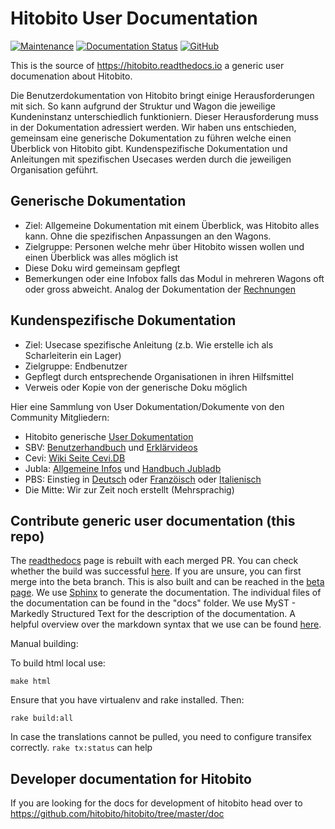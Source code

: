 # Hitobito User Documentation

[![Maintenance](https://img.shields.io/badge/Maintained%3F-yes-green.svg)](https://GitHub.com/hitobito/user_documentation/graphs/commit-activity)
[![Documentation Status](https://readthedocs.org/projects/hitobito/badge/?version=latest)](https://hitobito.readthedocs.io/de/latest/?badge=latest)
[![GitHub](https://img.shields.io/github/license/hitobito/user_documentation)](https://github.com/hitobito/user_documentation/blob/master/LICENSE)

This is the source of https://hitobito.readthedocs.io a generic user documenation about Hitobito.

Die Benutzerdokumentation von Hitobito bringt einige Herausforderungen mit sich. So kann aufgrund der Struktur und Wagon die jeweilige Kundeninstanz unterschiedlich funktioniern. Dieser Herausforderung muss in der Dokumentation adressiert werden. Wir haben uns entschieden, gemeinsam eine generische Dokumentation zu führen welche einen Überblick von Hitobito gibt. Kundenspezifische Dokumentation und Anleitungen mit spezifischen Usecases werden durch die jeweiligen Organisation geführt.

## Generische Dokumentation

* Ziel: Allgemeine Dokumentation mit einem Überblick, was Hitobito alles kann. Ohne die spezifischen Anpassungen an den Wagons.
* Zielgruppe: Personen welche mehr über Hitobito wissen wollen und einen Überblick was alles möglich ist
* Diese Doku wird gemeinsam gepflegt
* Bemerkungen oder eine Infobox falls das Modul in mehreren Wagons oft oder gross abweicht. Analog der Dokumentation der [Rechnungen](https://hitobito.readthedocs.io/de/latest/access_concept.html)

## Kundenspezifische Dokumentation 
* Ziel: Usecase spezifische Anleitung (z.b. Wie erstelle ich als Scharleiterin ein Lager)
* Zielgruppe: Endbenutzer 
* Gepflegt durch entsprechende Organisationen in ihren Hilfsmittel
* Verweis oder Kopie von der generische Doku möglich

Hier eine Sammlung von User Dokumentation/Dokumente von den Community Mitgliedern:

* Hitobito generische [User Dokumentation](https://hitobito.readthedocs.io/de/latest/)
* SBV: [Benutzerhandbuch](https://hitobito-manual-sbv-de.readthedocs.io/de/latest/) und [Erklärvideos](https://www.youtube.com/watch?v=-XPwxKcvS4c&list=UUjGtTWlk8_HvhjCo8eVUmvw&index=13)
* Cevi: [Wiki Seite Cevi.DB](https://wiki.cevi.ch/index.php/Cevi.DB)
* Jubla: [Allgemeine Infos](http://jubla.ch/datenbank) und [Handbuch Jubladb](https://github.com/jubla-ch/handbuch-jubladb-hitobito)
* PBS: Einstieg in [Deutsch](http://info-de.scouts.ch/) oder [Franzöisch](http://info-fr.scouts.ch/) oder [Italienisch](https://pfadi.swiss/it/midata/)
* Die Mitte: Wir zur Zeit noch erstellt (Mehrsprachig)

## Contribute generic user documentation (this repo)
The [readthedocs](https://readthedocs.org/) page is rebuilt with each merged PR. You can check whether the build was successful [here](https://readthedocs.org/projects/hitobito/builds/). If you are unsure, you can first merge into the beta branch. This is also built and can be reached in the [beta page](https://hitobito.readthedocs.io/de/beta/). We use [Sphinx](https://docs.readthedocs.io/en/stable/intro/getting-started-with-sphinx.html) to generate the documentation. The individual files of the documentation can be found in the "docs" folder. We use MyST - Markedly Structured Text for the description of the documentation. A helpful overview over the markdown syntax that we use can be found [here](https://myst-parser.readthedocs.io/en/latest/index.html).

Manual building:

To build html local use: 

`make html`

Ensure that you have virtualenv and rake installed. Then:

`rake build:all`

In case the translations cannot be pulled, you need to configure transifex correctly.
`rake tx:status` can help

## Developer documentation for Hitobito

If you are looking for the docs for development of hitobito head over to https://github.com/hitobito/hitobito/tree/master/doc
